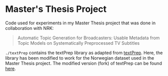 # Master's Thesis Project

Code used for experiments in my Master Thesis project that was done in collaboration with NRK:

> Automatic Topic Generation for Broadcasters:
> Usable Metadata from Topic Models on
> Systematically Preprocessed TV Subtitles

`./textPrep` contains the textPrep library as adapted from [textPrep](https://github.com/GU-DataLab/topic-modeling-textPrep). Here, the library has been modified to work for the Norwegian dataset used in the Master Thesis project. The modified version (fork) of textPrep can be found [here](https://github.com/magnurr/topic-modeling-textPrep-Norwegian-subtitles).
